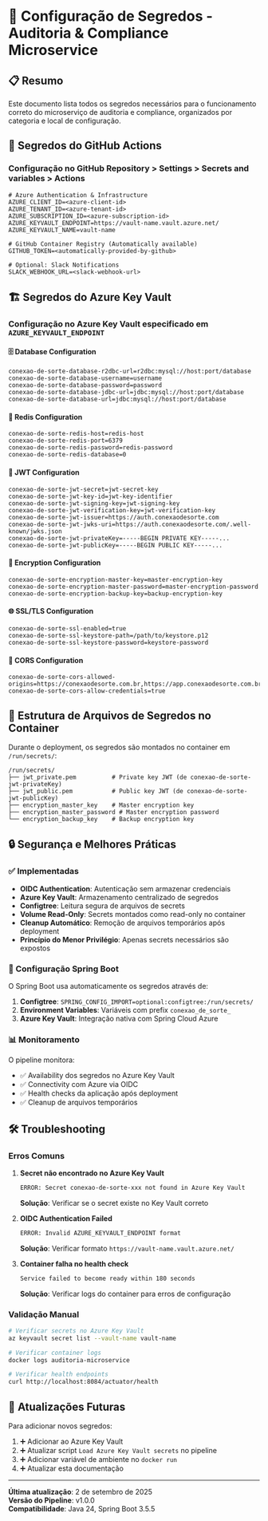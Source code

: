 # 🔐 Configuração de Segredos - Auditoria & Compliance Microservice

## 📋 Resumo
Este documento lista todos os segredos necessários para o funcionamento correto do microserviço de auditoria e compliance, organizados por categoria e local de configuração.

## 🔧 Segredos do GitHub Actions

### Configuração no GitHub Repository > Settings > Secrets and variables > Actions

```env
# Azure Authentication & Infrastructure
AZURE_CLIENT_ID=<azure-client-id>
AZURE_TENANT_ID=<azure-tenant-id>  
AZURE_SUBSCRIPTION_ID=<azure-subscription-id>
AZURE_KEYVAULT_ENDPOINT=https://vault-name.vault.azure.net/
AZURE_KEYVAULT_NAME=vault-name

# GitHub Container Registry (Automatically available)
GITHUB_TOKEN=<automatically-provided-by-github>

# Optional: Slack Notifications
SLACK_WEBHOOK_URL=<slack-webhook-url>
```

## 🏗️ Segredos do Azure Key Vault

### Configuração no Azure Key Vault especificado em `AZURE_KEYVAULT_ENDPOINT`

#### 🗄️ Database Configuration
```env
conexao-de-sorte-database-r2dbc-url=r2dbc:mysql://host:port/database
conexao-de-sorte-database-username=username
conexao-de-sorte-database-password=password
conexao-de-sorte-database-jdbc-url=jdbc:mysql://host:port/database
conexao-de-sorte-database-url=jdbc:mysql://host:port/database
```

#### 🔄 Redis Configuration
```env
conexao-de-sorte-redis-host=redis-host
conexao-de-sorte-redis-port=6379
conexao-de-sorte-redis-password=redis-password
conexao-de-sorte-redis-database=0
```

#### 🔑 JWT Configuration
```env
conexao-de-sorte-jwt-secret=jwt-secret-key
conexao-de-sorte-jwt-key-id=jwt-key-identifier
conexao-de-sorte-jwt-signing-key=jwt-signing-key
conexao-de-sorte-jwt-verification-key=jwt-verification-key
conexao-de-sorte-jwt-issuer=https://auth.conexaodesorte.com
conexao-de-sorte-jwt-jwks-uri=https://auth.conexaodesorte.com/.well-known/jwks.json
conexao-de-sorte-jwt-privateKey=-----BEGIN PRIVATE KEY-----...
conexao-de-sorte-jwt-publicKey=-----BEGIN PUBLIC KEY-----...
```

#### 🔐 Encryption Configuration
```env
conexao-de-sorte-encryption-master-key=master-encryption-key
conexao-de-sorte-encryption-master-password=master-encryption-password
conexao-de-sorte-encryption-backup-key=backup-encryption-key
```

#### 🌐 SSL/TLS Configuration
```env
conexao-de-sorte-ssl-enabled=true
conexao-de-sorte-ssl-keystore-path=/path/to/keystore.p12
conexao-de-sorte-ssl-keystore-password=keystore-password
```

#### 🔄 CORS Configuration
```env
conexao-de-sorte-cors-allowed-origins=https://conexaodesorte.com.br,https://app.conexaodesorte.com.br
conexao-de-sorte-cors-allow-credentials=true
```

## 📁 Estrutura de Arquivos de Segredos no Container

Durante o deployment, os segredos são montados no container em `/run/secrets/`:

```
/run/secrets/
├── jwt_private.pem          # Private key JWT (de conexao-de-sorte-jwt-privateKey)
├── jwt_public.pem           # Public key JWT (de conexao-de-sorte-jwt-publicKey)  
├── encryption_master_key    # Master encryption key
├── encryption_master_password # Master encryption password
└── encryption_backup_key    # Backup encryption key
```

## 🔒 Segurança e Melhores Práticas

### ✅ Implementadas
- **OIDC Authentication**: Autenticação sem armazenar credenciais
- **Azure Key Vault**: Armazenamento centralizado de segredos
- **Configtree**: Leitura segura de arquivos de secrets
- **Volume Read-Only**: Secrets montados como read-only no container
- **Cleanup Automático**: Remoção de arquivos temporários após deployment
- **Princípio do Menor Privilégio**: Apenas secrets necessários são expostos

### 🚀 Configuração Spring Boot

O Spring Boot usa automaticamente os segredos através de:

1. **Configtree**: `SPRING_CONFIG_IMPORT=optional:configtree:/run/secrets/`
2. **Environment Variables**: Variáveis com prefix `conexao_de_sorte_`
3. **Azure Key Vault**: Integração nativa com Spring Cloud Azure

### 📊 Monitoramento

O pipeline monitora:
- ✅ Availability dos segredos no Azure Key Vault
- ✅ Connectivity com Azure via OIDC
- ✅ Health checks da aplicação após deployment
- ✅ Cleanup de arquivos temporários

## 🛠️ Troubleshooting

### Erros Comuns

1. **Secret não encontrado no Azure Key Vault**
   ```bash
   ERROR: Secret conexao-de-sorte-xxx not found in Azure Key Vault
   ```
   **Solução**: Verificar se o secret existe no Key Vault correto

2. **OIDC Authentication Failed**
   ```bash
   ERROR: Invalid AZURE_KEYVAULT_ENDPOINT format
   ```
   **Solução**: Verificar formato `https://vault-name.vault.azure.net/`

3. **Container falha no health check**
   ```bash
   Service failed to become ready within 180 seconds
   ```
   **Solução**: Verificar logs do container para erros de configuração

### Validação Manual

```bash
# Verificar secrets no Azure Key Vault
az keyvault secret list --vault-name vault-name

# Verificar container logs
docker logs auditoria-microservice

# Verificar health endpoints
curl http://localhost:8084/actuator/health
```

## 📝 Atualizações Futuras

Para adicionar novos segredos:

1. ➕ Adicionar ao Azure Key Vault
2. ➕ Atualizar script `Load Azure Key Vault secrets` no pipeline
3. ➕ Adicionar variável de ambiente no `docker run`
4. ➕ Atualizar esta documentação

---
**Última atualização**: 2 de setembro de 2025  
**Versão do Pipeline**: v1.0.0  
**Compatibilidade**: Java 24, Spring Boot 3.5.5
